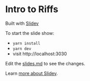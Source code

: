 # Intro to Riffs

Built with [Slidev](https://github.com/slidevjs/slidev)

To start the slide show:

- `yarn install`
- `yarn dev`
- visit http://localhost:3030

Edit the [slides.md](./slides.md) to see the changes.

Learn [more about Slidev](https://sli.dev/).
